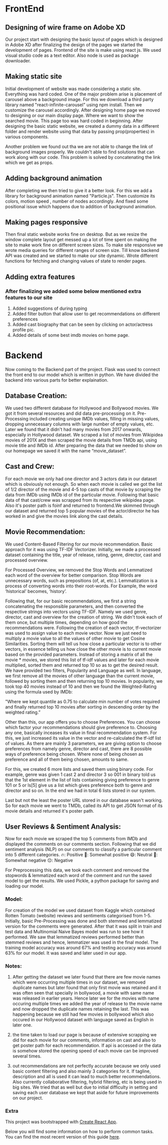 
# FrontEnd

## Designing of wire frame on Adobe XD

Our project start with designing the basic layout of pages which is designed in Adobe XD after finalizing the design of the pages we started the development of pages. Frontend of the site is make using react js. We used visual studio code as a text editor. Also node is used as package downloader.

## Making static site

Initial development of website was made considering a static site. Everything was hard coded. One of the major problem arise is placement of carousel above a background image. For this we download a third party library named "react-infinite-carousel" using npm install. Then we customize the carousel accordingly. After designing home page we moved to designing or our main display page. Where we want to show the searched movie. This page too was hard coded in beginning. After designing the basic static website, we created a dummy data in a different folder and  render website using that data by passing prop(properties) in various components. 

Another problem we found out tha we are not able to change the link of background images properly. We couldn't able to find solutions that can work along with our code. This problem is solved by concatenating the link which we get as props.

## Adding background animation

After completing we then tried to give it a better look. For this we add a library for background animation named "Particle.js". Then customize its colors, motion speed , number of nodes accordingly. And fixed some positional issue which happens due to addition of background animation.

## Making pages responsive

Then final static website works fine on desktop. But as we resize the window complete layout get messed up a lot of time spent on making the site to make work fine on different screen sizes. To make site responsive we wrote media queries for different ranges of screen size.
Till know backend API was created and we started to make our site dynamic. Wrote different functions for fetching and changing values of state to render pages.

## Adding extra features

### After finalizing we added some below mentioned extra features to our site
1. Added suggestions of during typing 
2. Added filter button that allow user to get recommendations on different preferences
3. Added cast biography that can be seen by clicking on actor/actress profile pic.
4. Added details of some best imdb movies on home page.

# Backend

Now coming to the Backend part of the project.
Flask was used to connect the front end to our model which is written in python.
We have divided the backend into various parts for better explaination.

## Database Creation:

We used two different database for Hollywood and Bollywood movies. We got it from several resources and did data pre-processing on it. Pre-Processing included creating unique IMDb values, filling in missing values, dropping unnecessary columns with large number of empty values, etc. Later we found that it didn't had many movies from 2017 onwards, especially in Hollywood dataset. We scraped a list of movies from Wikipidea movies of 201X and then scraped the movie details from TMDb api, using movie title and IMDb id. After preparing the data that we needed to show on our homepage we saved it with the name “movie_dataset”.

## Cast and Crew:
For each movie we only had one director and 3 actors data in our dataset which is obviously not enough. So when each movie is called we got the list of 1/2 director of the movie and 4-5 top casts of that movie by scraping the data from IMDb using IMDb id of the particular movie. Following that basic data of that cast/crew was scrapped from its respective wikipidea page. Also it's poster path is foinf and returned to frontend.We skimmed through our dataset and returned top 5 popular movies of the actor/director he has worked in and give the movies link along the cast details.

## Movie Recommendation:
We used Content-Based Filtering for our movie recommendation.
Basic approach for it was using TF-IDF Vectorizer. Initially, we made a processed dataset containing the title, year of release, rating, genre, director, cast and processed overview.

For Processed Overview, we removed the Stop Words and Lemmatized each word of the overview for better comparison.  Stop Words are unnecessary words, such as prepositions (of, at, etc.). Lemmatization is a process of converting words into their root-words. For Example, the word ‘historical’ becomes, ‘history’.

Following that, for our basic recommendations, we first a string concatenating the responsible parameters, and then converted the respective strings into vectors using TF-IDF. Namely we used genre, director, cast and overview for the creation of string. We didn't took each of them once, but multiple times, depending on how good the recommendations were. Following the creation of each vector, tf-vectorizer was used to assign value to each movie vector. Now we just need to multiply a movie value to all the values of other movie to get Cosine Similarities. Sorting them will tell us how close a particular vector is to other vectors, in essence telling us how close the other movie is to current movie based on the provided parameters. Instead of storing a matrix of all the movie * movies, we stored this list of tf-idf values and later for each movie multiplied, sorted them and returned top 10 so as to get the desired result.
We have provided two filters, Popularity and Language as well. In language, we first remove all the movies of other language than the current movie, followed by sorting them and then returning top 10 movies. In popularity, we took top 40 movies instead of 10 and then we found the Weighted-Rating using the formula used by IMDb:

"Where we kept quantile as 0.75 to calculate min number of votes required and finally returned top 10 movies after sorting in descending
order by the weighted rating.”

Other than this, our app offers you to choose Preferences. You can choose which factor your recommendations should give preference to. Choosing any one, basically inceases its value in final recommendation system. For this, we just increased its value in the vector and re-calculated the tf-idf list of values. As there are mainly 3 parameters, we are giving option to choose preferences from namely genre, director and cast, there are 8 possible ways of preference being chosen. Where none of being chosen as preference and all of them being chosen, amounts to same.

For this, we created 6 more lists and saved them using binary code. For example, genre was given 1 cast 2 and director 3 so 001 in binary told us that the 1st element in the list of lists containing giving preference to genre 101 or 5 or ls[5] give us a list which gives preference both to genre and director and so on. In the end we had in total 6 lists stored in our system.

Last but not the least the poster URL stored in our database wasn't working. So for each movie we went to TMDb, called its API to get JSON format of its movie details and returned it's poster path.

## User Reviews & Sentiment Analysis:

Now for each movie we scraped the top 5 comments from IMDb and displayed the comments on our comments section. Following that we did sentiment analysis (NLP) on our comments to classify a particular comment into 5 different categories.
  🔥: Positive
  🤩: Somewhat positive
  😄: Neutral
  🙁: Somewhat negative
  😔: Negative

For Preprocessing this data, we took each comment and removed the stopwords & lemmatized each word of the comment and run the saved model to get the results. We used Pickle, a python package for saving and loading our model.

### Model:

For creation of the model we used dataset from Kaggle which contained Rotten Tomato (website) reviews and sentiments categorised from 1-5. Initially, basic Pre-Processing was done and both stemmed and lemmatized version for the comments were generated. After that it was split in train and test data and Multinomial Naive Bayes model was run to see how it performed. We saw that lemmatized reviews performed better than stemmed reviews and hence, lemmatizer was used in the final model. The training model accuracy was around 67% and testing accuracy was around 63% for our model. It was saved and later used in our app.

### Notes:

1) After getting the dataset we later found that there are few movie names which were occurring multiple times in our dataset, we removed duplicate names but later found that only first movie was retained and it was often seen that specially in bollywood, a movie with same name was released in earlier years. Hence later we for the movies with name occuring multiple times we added the year of release to the movie name and now dropped the duplicate names retaining the last. This was happening because we still had few movies in bollywood which also occured in our Hollywood dataset with language saved as English in later one.

2) the time taken to load our page is because of extensive scrapping we did for each movie for our comments, information on cast and also to get poster path for each recommendation. If api is accessed or the data is somehow stored the opening speed of each movie can be improved several times.

3) out recommendations are not perfectly accurate because we only used basic content filtering and also mainly 3 categories for it. If tagline, description and all is used it can lead to much better recommendations. Also currently collaborative filtering, hybrid filtering, etc is being used in big sites. We tried that as well but due to initial difficulty in setting and saving each user database we kept that aside for future improvements on our project.

### Extra
This project was bootstrapped with [Create React App](https://github.com/facebookincubator/create-react-app).

Below you will find some information on how to perform common tasks.<br>
You can find the most recent version of this guide [here](https://github.com/facebookincubator/create-react-app/blob/master/packages/react-scripts/template/README.md).